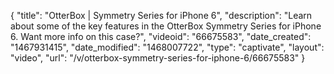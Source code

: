 {
    "title": "OtterBox | Symmetry Series for iPhone 6",
    "description": "Learn about some of the key features in the OtterBox Symmetry Series for iPhone 6.  Want more info on this case?",
    "videoid": "66675583",
    "date_created": "1467931415",
    "date_modified": "1468007722",
    "type": "captivate",
    "layout": "video",
    "url": "\/v\/otterbox-symmetry-series-for-iphone-6\/66675583"
}